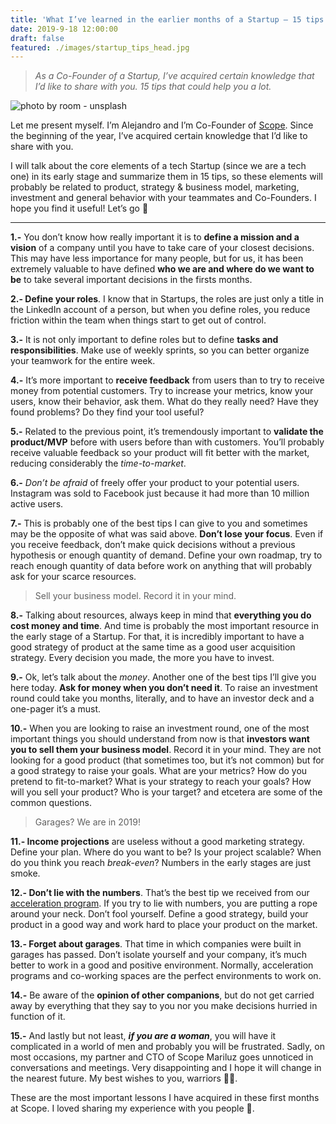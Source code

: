 ```yaml
---
title: 'What I’ve learned in the earlier months of a Startup — 15 tips.'
date: 2019-9-18 12:00:00
draft: false
featured: ./images/startup_tips_head.jpg
---
```


> _As a Co-Founder of a Startup, I’ve acquired certain knowledge that I’d like to share with you. 15 tips that could help you a lot._

![photo by room - unsplash](https://miro.medium.com/max/700/0*eRHVJcXsKztEx9IR)

Let me present myself. I’m Alejandro and I’m Co-Founder of [Scope](https://hackernoon.com/measure-a-developers-impact-e2e18593ac79). Since the beginning of the year, I’ve acquired certain knowledge that I’d like to share with you.

I will talk about the core elements of a tech Startup (since we are a tech one) in its early stage and summarize them in 15 tips, so these elements will probably be related to product, strategy & business model, marketing, investment and general behavior with your teammates and Co-Founders.
I hope you find it useful! Let’s go 🚀

---

**1.-** You don’t know how really important it is to **define a mission and a vision** of a company until you have to take care of your closest decisions. This may have less importance for many people, but for us, it has been extremely valuable to have defined **who we are and where do we want to be** to take several important decisions in the firsts months.

**2.- Define your roles**. I know that in Startups, the roles are just only a title in the LinkedIn account of a person, but when you define roles, you reduce friction within the team when things start to get out of control.

**3.-** It is not only important to define roles but to define **tasks and responsibilities**. Make use of weekly sprints, so you can better organize your teamwork for the entire week.

**4.-** It’s more important to **receive feedback** from users than to try to receive money from potential customers. Try to increase your metrics, know your users, know their behavior, ask them. What do they really need? Have they found problems? Do they find your tool useful?

**5.-** Related to the previous point, it’s tremendously important to **validate the product/MVP** before with users before than with customers. You’ll probably receive valuable feedback so your product will fit better with the market, reducing considerably the _time-to-market_.

**6.-** _Don’t be afraid_ of freely offer your product to your potential users. Instagram was sold to Facebook just because it had more than 10 million active users.

**7.-** This is probably one of the best tips I can give to you and sometimes may be the opposite of what was said above. **Don’t lose your focus**. Even if you receive feedback, don’t make quick decisions without a previous hypothesis or enough quantity of demand. Define your own roadmap, try to reach enough quantity of data before work on anything that will probably ask for your scarce resources.

> Sell your business model. Record it in your mind.

**8.-** Talking about resources, always keep in mind that **everything you do cost money and time**. And time is probably the most important resource in the early stage of a Startup. For that, it is incredibly important to have a good strategy of product at the same time as a good user acquisition strategy. Every decision you made, the more you have to invest.

**9.-** Ok, let’s talk about the _money_. Another one of the best tips I’ll give you here today. **Ask for money when you don’t need it**. To raise an investment round could take you months, literally, and to have an investor deck and a one-pager it’s a must.

**10.-** When you are looking to raise an investment round, one of the most important things you should understand from now is that **investors want you to sell them your business model**. Record it in your mind. They are not looking for a good product (that sometimes too, but it’s not common) but for a good strategy to raise your goals. What are your metrics? How do you pretend to fit-to-market? What is your strategy to reach your goals? How will you sell your product? Who is your target? and etcetera are some of the common questions.

> Garages? We are in 2019!

**11.- Income projections** are useless without a good marketing strategy. Define your plan. Where do you want to be? Is your project scalable? When do you think you reach _break-even_? Numbers in the early stages are just smoke.

**12.- Don’t lie with the numbers**. That’s the best tip we received from our [acceleration program](https://andalucia.openfuture.org/). If you try to lie with numbers, you are putting a rope around your neck. Don’t fool yourself. Define a good strategy, build your product in a good way and work hard to place your product on the market.

**13.- Forget about garages**. That time in which companies were built in garages has passed. Don’t isolate yourself and your company, it’s much better to work in a good and positive environment. Normally, acceleration programs and co-working spaces are the perfect environments to work on.

**14.-** Be aware of the **opinion of other companions**, but do not get carried away by everything that they say to you nor you make decisions hurried in function of it.

**15.-** And lastly but not least, **_if you are a woman_**, you will have it complicated in a world of men and probably you will be frustrated. Sadly, on most occasions, my partner and CTO of Scope Mariluz goes unnoticed in conversations and meetings. Very disappointing and I hope it will change in the nearest future. My best wishes to you, warriors 💪🏻.

These are the most important lessons I have acquired in these first months at Scope. I loved sharing my experience with you people 💙.
